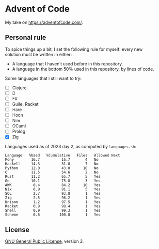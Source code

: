 # Advent of Code

My take on <https://adventofcode.com/>.

## Personal rule

To spice things up a bit, I set the following rule for myself: every new
solution must be written in either:

 * A language that I haven’t used before in this repository.
 * A language in the bottom 50% used in this repository, by lines of code.

Some languages that I still want to try:

 * [ ] Clojure
 * [ ] D
 * [ ] F#
 * [ ] Guile, Racket
 * [ ] Hare
 * [ ] Hoon
 * [ ] Nim
 * [ ] OCaml
 * [ ] Prolog
 * [x] Zig

Languages used as of 2023 day 2, as computed by `languages.sh`:

```
Language   %Used   %Cumulative   Files   Allowed Next
Pony        16.7          16.7       4   No
Haskell     14.3          31.0       7   No
Python      12.0          43.0      10   No
C           11.5          54.6       2   No
Rust        11.2          65.7       5   Yes
Go          10.1          75.8       3   Yes
AWK          8.4          84.2      10   Yes
Nix          6.9          91.1       5   Yes
SQL          2.7          93.8       1   Yes
Zig          2.5          96.2       1   Yes
Unison       1.2          97.5       1   Yes
Racket       0.9          98.4       1   Yes
Shell        0.9          99.3       1   Yes
Scheme       0.6         100.0       1   Yes
```

## License

[GNU General Public License](https://www.gnu.org/licenses/gpl-3.0.html), version 3.
